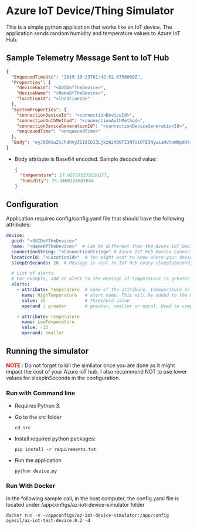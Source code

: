 #  Azure IoT Device/Thing Simulator 

This is a simple python application that works like an IoT device. The application sends random humidity and temperature values to Azure IoT Hub.

## Sample Telemetry Message Sent to IoT Hub

```json
{
  "EnqueuedTimeUtc": "2019-10-23T01:42:52.6750000Z",
  "Properties": {
    "deviceGuid": "<GUIDofTheDevice>",
    "deviceName": "<NameOfTheDevice>",
    "locationId": "<locationId>"
  },
  "SystemProperties": {
    "connectionDeviceId": "<connectionDeviceId>",
    "connectionAuthMethod": "<connectionAuthMethod>",
    "connectionDeviceGenerationId": "<connectionDeviceGenerationId>",
    "enqueuedTime": "<enqueuedTime>"
  },
  "Body": "eyJ0ZW1wZXJhdHVyZSI6IDI3LjkzNzM3NTI3NTU1OTE3NywiaHVtaWRpdHkiOiA3NS4zNDAwMTI0ODQ3NjQ0fQ=="
}
```

- Body attribute is Base64 encoded. Sample decoded value: 
  ```json
  {
    "temperature": 27.937375275559177,
    "humidity": 75.3400124847644
  }
  ```


## Configuration

Application requires config/config.yaml file that should have the following attributes:

```yaml
device:
  guid: "<GUIDofTheDevice>"
  name: "<NameOfTheDevice>"  # Can be different than the Azure IoT Device
  connectionString: "<ConnectionString>" # Azure IoT Hub Device Connection string
  locationId: "<LocationId>"  # You might want to know where your device is located
  sleepInSeconds: 20  # Message is sent to IoT Hub every sleepInSeconds

  # List of alerts. 
  # For example, add an alert to the message if temperature is greater than 35 
  alerts:   
    - attribute: temperature  # name of the attribure. temeperature or humidity
      name: HighTemperature   # alert name. This will be added to the message sent to IoT hub
      value: 35               # threshold value
      operand : greater       # greater, smaller or equal. Used to compare actual value with threshold value

    - attribute: temperature
      name: LowTemperature
      value: -15
      operand: smaller 

```

## Running the simulator 

<font color=#ff0000>**NOTE**</font> : Do not forget to kill the similator once you are done as it might impact the cost of your Azure IoT hub. I also recommend NOT to use lower values for sleepInSeconds in the configuration.

### Run with Command line

- Requires Python 3. 

- Go to the src folder
  ```shell
  cd src
  ```

- Install required python packages:
  ```shell
  pip install -r requirements.txt
  ```

- Run the application
  ```shell
  python device.py
  ```
  

### Run With Docker

In the following sample call, in the host computer, the config.yaml file is located under /appconfigs/az-iot-device-simulator folder

```shell
docker run -v ~/appconfigs/az-iot-device-simulator:/app/config oyesil/az-iot-test-device:0.2 -d 
```







